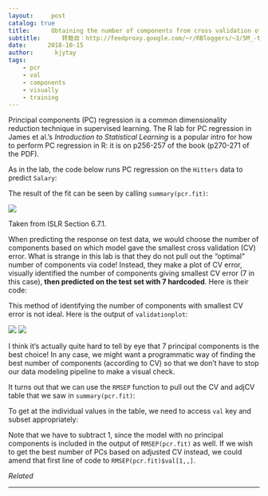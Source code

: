 ```yaml
---
layout:     post
catalog: true
title:      Obtaining the number of components from cross validation of principal components regression
subtitle:      转载自：http://feedproxy.google.com/~r/RBloggers/~3/5M_-twhWEjU/
date:      2018-10-15
author:      kjytay
tags:
    - pcr
    - val
    - components
    - visually
    - training
---
```






Principal components (PC) regression is a common dimensionality reduction technique in supervised learning. The R lab for PC regression in James et al.’s *Introduction to Statistical Learning* is a popular intro for how to perform PC regression in R: it is on p256-257 of the book (p270-271 of the PDF).

As in the lab, the code below runs PC regression on the `Hitters` data to predict `Salary`:

The result of the fit can be seen by calling `summary(pcr.fit)`:

![](https://statisticaloddsandends.files.wordpress.com/2018/09/summary-pcr.png?w=456)


Taken from ISLR Section 6.7.1.

When predicting the response on test data, we would choose the number of components based on which model gave the smallest cross validation (CV) error. What is strange in this lab is that they do not pull out the “optimal” number of components via code! Instead, they make a plot of CV error, visually identified the number of components giving smallest CV error (7 in this case), **then predicted on the test set with 7 hardcoded**. Here is their code:

This method of identifying the number of components with smallest CV error is not ideal. Here is the output of `validationplot`:

![](https://statisticaloddsandends.files.wordpress.com/2018/10/validationplot.png?w=456)
![](https://statisticaloddsandends.files.wordpress.com/2018/10/validationplot.png?w=456)


I think it’s actually quite hard to tell by eye that 7 principal components is the best choice! In any case, we might want a programmatic way of finding the best number of components (according to CV) so that we don’t have to stop our data modeling pipeline to make a visual check.

It turns out that we can use the `RMSEP` function to pull out the CV and adjCV table that we saw in `summary(pcr.fit)`:

To get at the individual values in the table, we need to access `val` key and subset appropriately:

Note that we have to subtract 1, since the model with no principal components is included in the output of `RMSEP(pcr.fit)` as well. If we wish to get the best number of PCs based on adjusted CV instead, we could amend that first line of code to `RMSEP(pcr.fit)$val[1,,]`.


*Related*








---

